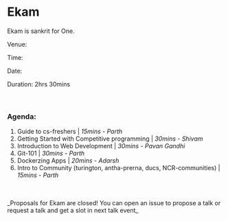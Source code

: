 # Ekam
Ekam is sankrit for One.

Venue:

Time: 

Date: 

Duration: 2hrs 30mins
<br><br><br>
### Agenda:

1. Guide to cs-freshers | _15mins - Parth_
2. Getting Started with Competitive programming | _30mins - Shivam_
3. Introduction to Web Development | _30mins - Pavan Gandhi_
4. Git-101 | _30mins - Parth_
5. Dockerzing Apps | _20mins - Adarsh_
5. Intro to Community (turington, antha-prerna, ducs, NCR-communities) | _15mins - Parth_

<br>
<br>
 _Proposals for Ekam are closed! You can open an issue to propose a talk or request a talk and get a slot in next talk event_

